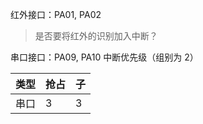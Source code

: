 红外接口：PA01, PA02

> 是否要将红外的识别加入中断？

串口接口：PA09, PA10
中断优先级（组别为 2）

| 类型   | 抢占   | 子    |
| ---- | ---- | ---- |
| 串口   | 3    | 3    |



